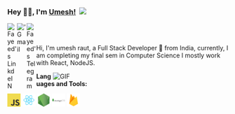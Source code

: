 ### Hey 👋🏽, I'm [Umesh!](https://github.com/UMESHRAUT) &nbsp;![](https://komarev.com/ghpvc/?username=UMESHRAUT)

<a href="https://www.linkedin.com/in/fayeedpawaskar/">
  <img align="left" alt="Fayeed's LinkdeIN" width="22px" src="https://cdn.jsdelivr.net/npm/simple-icons@v3/icons/linkedin.svg" />
</a>
<a href="fayeed@live.com">
  <img align="left" alt="'Gmail" width="22px" src="https://cdn.jsdelivr.net/npm/simple-icons@3.1.0/icons/gmail.svg" />
</a>
<a href="https://t.me/fayeed52">
  <img align="left" alt="Fayeed's Telegram" width="22px" src="https://cdn.jsdelivr.net/npm/simple-icons@v3/icons/telegram.svg" />
</a>

<br />
<br />

Hi, I'm umesh raut, a Full Stack Developer 🚀 from India, currently, I am completing my final sem in Computer Science I mostly work with React, NodeJS.

  <img align="right" alt="GIF" src="https://media.giphy.com/media/3GYmecuz4ncOc/giphy.gif" width="400" />
  
**Languages and Tools:**  

<code><img height="30" src="https://raw.githubusercontent.com/github/explore/80688e429a7d4ef2fca1e82350fe8e3517d3494d/topics/javascript/javascript.png"></code>
<code><img height="30" src="https://raw.githubusercontent.com/github/explore/80688e429a7d4ef2fca1e82350fe8e3517d3494d/topics/react/react.png"></code>
<code><img height="30" src="https://raw.githubusercontent.com/github/explore/80688e429a7d4ef2fca1e82350fe8e3517d3494d/topics/nodejs/nodejs.png"></code>
<code><img height="30" src="https://raw.githubusercontent.com/github/explore/80688e429a7d4ef2fca1e82350fe8e3517d3494d/topics/mongodb/mongodb.png"></code>
<code><img height="30" src="https://raw.githubusercontent.com/github/explore/80688e429a7d4ef2fca1e82350fe8e3517d3494d/topics/firebase/firebase.png"></code>

